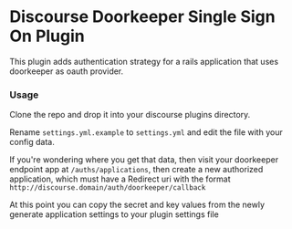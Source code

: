 # Discourse Doorkeeper Single Sign On Plugin

This plugin adds authentication strategy for a rails application that uses doorkeeper as oauth provider.

### Usage

Clone the repo and drop it into your discourse plugins directory.

Rename ```settings.yml.example``` to ```settings.yml``` and edit the file with your config data.

If you're wondering where you get that data, then visit your doorkeeper endpoint app at
```/auths/applications```, then create a new authorized application, which must have a Redirect uri with
the format ```http://discourse.domain/auth/doorkeeper/callback```

At this point you can copy the secret and key values from the newly generate application
settings to your plugin settings file